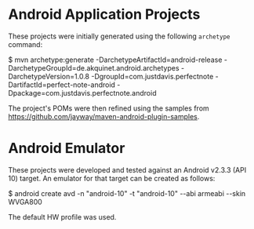 # Android Application Projects

These projects were initially generated using the following `archetype` 
command:

$ mvn archetype:generate -DarchetypeArtifactId=android-release -DarchetypeGroupId=de.akquinet.android.archetypes -DarchetypeVersion=1.0.8 -DgroupId=com.justdavis.perfectnote -DartifactId=perfect-note-android -Dpackage=com.justdavis.perfectnote.android

The project's POMs were then refined using the samples from 
https://github.com/jayway/maven-android-plugin-samples.


# Android Emulator

These projects were developed and tested against an Android v2.3.3 (API 10)
target. An emulator for that target can be created as follows:

$ android create avd -n "android-10" -t "android-10" --abi armeabi --skin WVGA800

The default HW profile was used.
